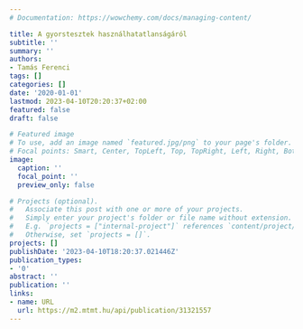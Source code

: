 ```yaml
---
# Documentation: https://wowchemy.com/docs/managing-content/

title: A gyorstesztek használhatatlanságáról
subtitle: ''
summary: ''
authors:
- Tamás Ferenci
tags: []
categories: []
date: '2020-01-01'
lastmod: 2023-04-10T20:20:37+02:00
featured: false
draft: false

# Featured image
# To use, add an image named `featured.jpg/png` to your page's folder.
# Focal points: Smart, Center, TopLeft, Top, TopRight, Left, Right, BottomLeft, Bottom, BottomRight.
image:
  caption: ''
  focal_point: ''
  preview_only: false

# Projects (optional).
#   Associate this post with one or more of your projects.
#   Simply enter your project's folder or file name without extension.
#   E.g. `projects = ["internal-project"]` references `content/project/deep-learning/index.md`.
#   Otherwise, set `projects = []`.
projects: []
publishDate: '2023-04-10T18:20:37.021446Z'
publication_types:
- '0'
abstract: ''
publication: ''
links:
- name: URL
  url: https://m2.mtmt.hu/api/publication/31321557
---
```


